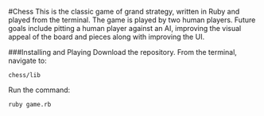 #Chess
This is the classic game of grand strategy, written in Ruby and played from the terminal. The game is played by two human players. Future goals include pitting a human player against an AI, improving the visual appeal of the board and pieces along with improving the UI.

###Installing and Playing
Download the repository. From the terminal, navigate to:

```
chess/lib
```


Run the command:

```
ruby game.rb
```
